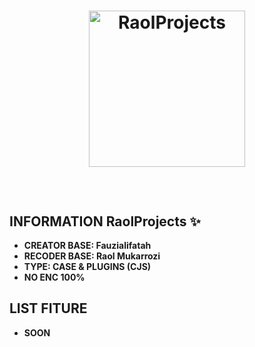 <h1 align="center">
	<img width="250" src="https://github.com/latesturl/dbRaolProjects/raw/refs/heads/main/media/Yuichiro.jpg" alt="RaolProjects"><p>
</h1>

<br>

## INFORMATION RaolProjects ✨
- **CREATOR BASE: Fauzialifatah**
- **RECODER BASE: Raol Mukarrozi**
- **TYPE: CASE & PLUGINS (CJS)**
- **NO ENC 100%**

## LIST FITURE
- **SOON**

